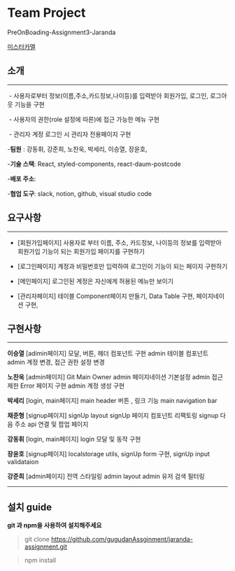 # Team Project
PreOnBoading-Assignment3-Jaranda

[미스터카멜](https://jaranda.kr/)

## 소개
***
​    - 사용자로부터 정보(이름,주소,카드정보,나이등)를 입력받아 회원가입, 로그인, 로그아웃 기능을 구현

​    - 사용자의 권한(role 설정에 따른)에 접근 가능한 메뉴 구현

​    - 관리자 계정 로그인 시 관리자 전용페이지 구현


-**팀원** : 강동휘, 강준희, 노찬욱, 박세리, 이승열, 장윤호, 

-**기술 스택**: React, styled-components, react-daum-postcode

-**배포 주소**: 

-**협업 도구**: slack, notion, github, visual studio code


## 요구사항
***
* [회원가입페이지]
사용자로 부터 이름, 주소, 카드정보, 나이등의 정보를 입력받아 회원가입 기능이 되는 회원가입 페이지를 구현하기


* [로그인페이지]
계정과 비밀번호만 입력하여 로그인이 기능이 되는 페이지 구현하기

* [메인페이지]
로그인된 계정은 자신에게 허용된 메뉴만 보이기

* [관리자페이지]
테이블 Component페이지 만들기, Data Table 구현, 페이지네이션 구현,

## 구현사항
***

**이승열**
[adimin페이지]
모달, 버튼, 헤더 컴포넌트 구현
admin 테이블 컴포넌트
admin 계정 변경, 접근 권한 설정 변경


**노찬욱**
[admin페이지]
Git Main Owner
admin 페이지네이션 기본설정
admin 접근 제한 Error 페이지 구현
admin 계정 생성 구현


**박세리**
[login, main페이지]
main header 버튼 , 링크 기능
main navigation bar


**채준형**
[signup페이지]
signUp layout
signUp 페이지 컴포넌트 리팩토링
signup 다음 주소 api 연결 및 팝업 페이지


**강동휘**
[login, main페이지]
login 모달 및 동작 구현


**장윤호**
[signup페이지]
localstorage utils, 
signUp form 구현, 
signUp input validataion


**강준희**
[admin페이지]
전역 스타일링
admin layout
admin 유저 검색 필터링




------

## 설치 guide

**git 과 npm을 사용하여 설치해주세요**

> git clone https://github.com/gugudanAssginment/jaranda-assignment.git

> npm install
